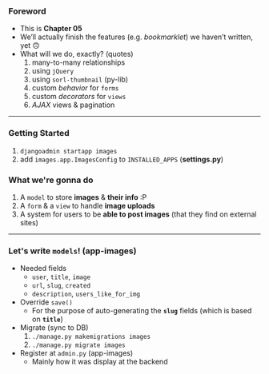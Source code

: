 ### Foreword 
- This is **Chapter 05**
- We’ll actually finish the features (e.g. *bookmarklet*) we haven’t written, yet 🙃
- What will we do, exactly? (quotes)
    1. many-to-many relationships 
    2. using ```jQuery``` 
    3. using ```sorl-thumbnail``` (py-lib)
    4. custom *behavior* for ```forms```
    5. custom *decorators* for ```views``` 
    6. *AJAX* views & pagination 

---------- 

### Getting Started 
1. ```djangoadmin startapp images```
2. add ```images.app.ImagesConfig``` to ```INSTALLED_APPS``` (**settings.py**)

### What we're gonna do 
1. A ```model``` to store **images** & **their info** :P
2. A ```form``` & a ```view``` to handle **image uploads**
3. A system for users to be **able to post images** (that they find on external sites)

---------- 

### Let's write ```models```! (app-images)
- Needed fields 
    - ```user```, ```title```, ```image```
    - ```url```, ```slug```, ```created```
    -  ```description```, ```users_like_for_img```
- Override ```save()```
    - For the purpose of auto-generating the **```slug```** fields (which is based on **```title```**)
- Migrate (sync to DB)
    1. ```./manage.py makemigrations images```
    2. ```./manage.py migrate images```
- Register at ```admin.py``` (app-images)
    - Mainly how it was display at the backend 
